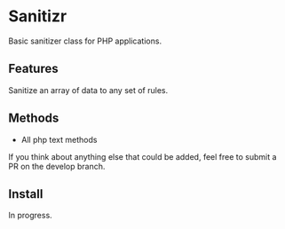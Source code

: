 # Sanitizr

Basic sanitizer class for PHP applications.

## Features

Sanitize an array of data to any set of rules.

## Methods

- All php text methods

If you think about anything else that could be added, feel free to submit a PR on the develop branch.

## Install

In progress.